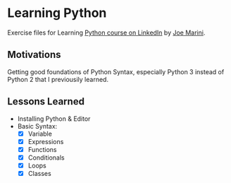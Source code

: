 # Learning Python

Exercise files for Learning [Python course on LinkedIn](https://www.linkedin.com/learning/learning-python-2) by [Joe Marini](https://www.linkedin.com/learning/instructors/joe-marini).

## Motivations

Getting good foundations of Python Syntax, especially Python 3 instead of Python 2 that I previousily learned.

## Lessons Learned

- Installing Python & Editor
- Basic Syntax:
  - [x] Variable
  - [x] Expressions
  - [x] Functions
  - [x] Conditionals
  - [x] Loops
  - [x] Classes
